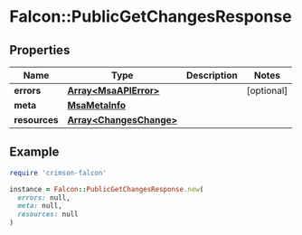 # Falcon::PublicGetChangesResponse

## Properties

| Name | Type | Description | Notes |
| ---- | ---- | ----------- | ----- |
| **errors** | [**Array&lt;MsaAPIError&gt;**](MsaAPIError.md) |  | [optional] |
| **meta** | [**MsaMetaInfo**](MsaMetaInfo.md) |  |  |
| **resources** | [**Array&lt;ChangesChange&gt;**](ChangesChange.md) |  |  |

## Example

```ruby
require 'crimson-falcon'

instance = Falcon::PublicGetChangesResponse.new(
  errors: null,
  meta: null,
  resources: null
)
```

